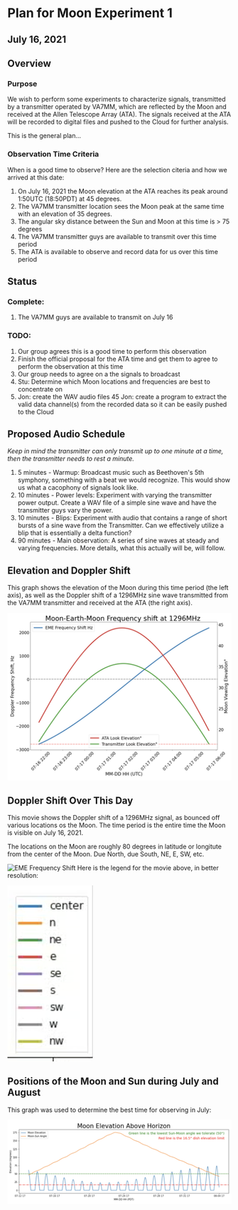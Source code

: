 # Plan for Moon Experiment 1

## July 16, 2021

## Overview
### Purpose
We wish to perform some experiments to characterize signals, transmitted by a transmitter operated by VA7MM, which are reflected by the Moon and received at the Allen Telescope Array (ATA). The signals received at the ATA will be recorded to digital files and pushed to the Cloud for further analysis.

This is the general plan...

### Observation Time Criteria
When is a good time to observe? Here are the selection citeria and how we arrived at this date:

1. On July 16, 2021 the Moon elevation at the ATA reaches its peak around 1:50UTC (18:50PDT) at 45 degrees. 
2. The VA7MM transmitter location sees the Moon peak at the same time with an elevation of 35 degrees. 
3. The angular sky distance between the Sun and Moon at this time is > 75 degrees
4. The VA7MM transmitter guys are available to transmit over this time period
5. The ATA is available to observe and record data for us over this time period

## Status

### Complete:

1. The VA7MM guys are available to transmit on July 16

### TODO: 
1. Our group agrees this is a good time to perform this observation
2. Finish the official proposal for the ATA time and get them to agree to perform the observation at this time
2. Our group needs to agree on a the signals to broadcast
3. Stu: Determine which Moon locations and frequencies are best to concentrate on
4. Jon: create the WAV audio files 
45 Jon: create a program to extract the valid data channel(s) from the recorded data so it can be easily pushed to the Cloud
 
## Proposed Audio Schedule
*Keep in mind the transmitter can only transmit up to one minute at a time, then the transmitter needs to rest a minute.*

1. 5 minutes - Warmup: Broadcast music such as Beethoven's 5th symphony, something with a beat we would recognize. This would show us what a cacophony of signals look like.
2. 10 minutes - Power levels: Experiment with varying the transmitter power output. Create a WAV file of a simple sine wave and have the transmitter guys vary the power.
3. 10 minutes - Blips: Experiment with audio that contains a range of short bursts of a sine wave from the Transmitter. Can we effectively utilize a blip that is essentially a delta function?
4. 90 minutes - Main observation: A series of sine waves at steady and varying frequencies. More details, what this actually will be, will follow. 

## Elevation and Doppler Shift
This graph shows the elevation of the Moon during this time period (the left axis), as well as the Doppler shift of a 1296MHz sine wave transmitted from the VA7MM transmitter and received at the ATA (the right axis).

![Elevation and Doppler Shift](./images/doppler-elevation-july-16-2020.png "Elevation and Doppler Shift")

## Doppler Shift Over This Day
This movie shows the Doppler shift of a 1296MHz signal, as bounced off various locations os the Moon. The time period is the entire time the Moon is visible on July 16, 2021.

The locations on the Moon are roughly 80 degrees in latitude or longitute from the center of the Moon. Due North, due South, NE, E, SW, etc.

![EME Frequency Shift](./images/moonshift_80.gif "")
Here is the legend for the movie above, in better resolution:

![](./images/moonshift-legend.png "")

## Positions of the Moon and Sun during July and August

This graph was used to determine the best time for observing in July:

![s](./images/moon-above-horizon-july-aug-2021.png "")